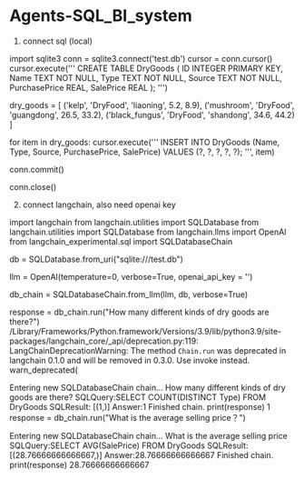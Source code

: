 # Agents-SQL_BI_system

1. connect sql (local)


import sqlite3
conn = sqlite3.connect('test.db')
cursor = conn.cursor()
cursor.execute('''
        CREATE TABLE DryGoods (
            ID INTEGER PRIMARY KEY, 
            Name TEXT NOT NULL, 
            Type TEXT NOT NULL, 
            Source TEXT NOT NULL, 
            PurchasePrice REAL, 
            SalePrice REAL
        );
    ''')

  dry_goods = [
    ('kelp', 'DryFood', 'liaoning', 5.2, 8.9),
    ('mushroom', 'DryFood', 'guangdong', 26.5, 33.2),
    ('black_fungus', 'DryFood', 'shandong', 34.6, 44.2)
]


for item in dry_goods:
    cursor.execute('''
        INSERT INTO DryGoods (Name, Type, Source, PurchasePrice, SalePrice) 
        VALUES (?, ?, ?, ?, ?);
    ''', item)

conn.commit()

conn.close()



2. connect langchain, also need openai key

   
import langchain
from langchain.utilities import SQLDatabase
from langchain.utilities import SQLDatabase
from langchain.llms import OpenAI
from langchain_experimental.sql import SQLDatabaseChain

db = SQLDatabase.from_uri("sqlite:///test.db")


llm = OpenAI(temperature=0, verbose=True, openai_api_key  = '')

db_chain = SQLDatabaseChain.from_llm(llm, db,  verbose=True)

response = db_chain.run("How many different kinds of dry goods are there?")
/Library/Frameworks/Python.framework/Versions/3.9/lib/python3.9/site-packages/langchain_core/_api/deprecation.py:119: LangChainDeprecationWarning: The method `Chain.run` was deprecated in langchain 0.1.0 and will be removed in 0.3.0. Use invoke instead.
  warn_deprecated(


Entering new SQLDatabaseChain chain...
How many different kinds of dry goods are there?
SQLQuery:SELECT COUNT(DISTINCT Type) FROM DryGoods
SQLResult: [(1,)]
Answer:1
Finished chain.
print(response)
1
response = db_chain.run("What is the average selling price？")


Entering new SQLDatabaseChain chain...
What is the average selling price
SQLQuery:SELECT AVG(SalePrice) FROM DryGoods
SQLResult: [(28.76666666666667,)]
Answer:28.76666666666667
Finished chain.
print(response)
28.76666666666667



